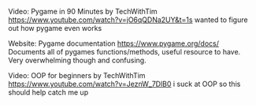 Video: Pygame in 90 Minutes by TechWithTim https://www.youtube.com/watch?v=jO6qQDNa2UY&t=1s
wanted to figure out how pygame even works

Website: Pygame documentation https://www.pygame.org/docs/
Documents all of pygames functions/methods, useful resource to have. Very overwhelming though and confusing.

Video: OOP for beginners by TechWithTim https://www.youtube.com/watch?v=JeznW_7DlB0
i suck at OOP so this should help catch me up



